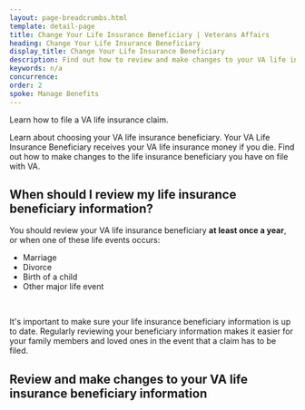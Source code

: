 ```yaml
---
layout: page-breadcrumbs.html
template: detail-page
title: Change Your Life Insurance Beneficiary | Veterans Affairs
heading: Change Your Life Insurance Beneficiary
display_title: Change Your Life Insurance Beneficiary
description: Find out how to review and make changes to your VA life insurance coverage. Learn how to review and change your VA life insurance beneficiary.
keywords: n/a
concurrence: 
order: 2
spoke: Manage Benefits
---
```

<div class="va-introtext">

Learn how to file a VA life insurance claim.

</div>

Learn about choosing your VA life insurance beneficiary. Your VA Life Insurance Beneficiary receives your VA life insurance money if you die. Find out how to make changes to the life insurance beneficiary you have on file with VA. 

## When should I review my life insurance beneficiary information? 

You should review your VA life insurance beneficiary <strong>at least once a year</strong>, or when one of these life events occurs:

- Marriage
- Divorce
- Birth of a child
- Other major life event
<br>

It's important to make sure your life insurance beneficiary information is up to date. Regularly reviewing your beneficiary information makes it easier for your family members and loved ones in the event that a claim has to be filed.

## Review and make changes to your VA life insurance beneficiary information


